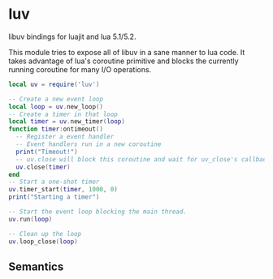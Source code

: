 luv
===

libuv bindings for luajit and lua 5.1/5.2.

This module tries to expose all of libuv in a sane manner to lua code. It takes advantage of lua's coroutine primitive and blocks the currently running coroutine for many I/O operations.

```lua
local uv = require('luv')

-- Create a new event loop
local loop = uv.new_loop()
-- Create a timer in that loop
local timer = uv.new_timer(loop)
function timer:ontimeout()
  -- Register a event handler
  -- Event handlers run in a new coroutine
  print("Timeout!")
  -- uv.close will block this coroutine and wait for uv_close's callback
  uv.close(timer)
end
-- Start a one-shot timer
uv.timer_start(timer, 1000, 0)
print("Starting a timer")

-- Start the event loop blocking the main thread.
uv.run(loop)

-- Clean up the loop
uv.loop_close(loop)
```



## Semantics
